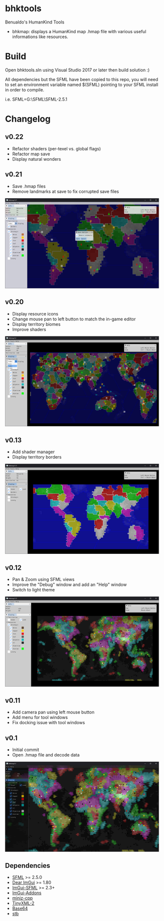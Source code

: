 bhktools
=======
Benualdo's HumanKind Tools

- bhkmap: displays a HumanKind map .hmap file with various useful informations like resources.

# Build
Open bhktools.sln using Visual Studio 2017 or later then build solution :)

All dependencies but the SFML have been copied to this repo, you will need to set an environment variable named $(SFML) pointing to your SFML install in order to compile.

i.e.
SFML=G:\SFML\SFML-2.5.1

# Changelog

v0.22
-----
* Refactor shaders (per-texel vs. global flags)
* Refactor map save
* Display natural wonders

v0.21
-----
* Save .hmap files
* Remove landmarks at save to fix corrupted save files

![ScreenShot021](doc/img/screen021.png?raw=true "Screenshot021")

v0.20
-----
* Display resource icons
* Change mouse pan to left button to match the in-game editor
* Display territory biomes
* Improve shaders

![ScreenShot020](doc/img/screen020.png?raw=true "Screenshot020")

v0.13
-----
* Add shader manager
* Display territory borders

![ScreenShot013](doc/img/screen013.png?raw=true "Screenshot013")

v0.12
-----
* Pan & Zoom using SFML views
* Improve the "Debug" window and add an "Help" window
* Switch to light theme

![ScreenShot012](doc/img/screen012.png?raw=true "Screenshot012")

v0.11
-----
* Add camera pan using left mouse button
* Add menu for tool windows
* Fix docking issue with tool windows

v0.1
-----
* Initial commit
* Open .hmap file and decode data

![ScreenShot0](doc/img/screen.png?raw=true "Screenshot0")

Dependencies
-----

* [SFML](https://github.com/SFML/SFML) >= 2.5.0
* [Dear ImGui](https://github.com/ocornut/imgui) >= 1.80
* [ImGui-SFML](https://github.com/eliasdaler/imgui-sfml) >= 2.3+
* [ImGui-Addons](https://github.com/wflohry/imgui-addons)
* [miniz-cpp](https://github.com/tfussell/miniz-cpp)
* [TinyXML-2](https://github.com/leethomason/tinyxml2)
* [Base64](https://github.com/terrakuh/base64)
* [stb](https://github.com/nothings/stb)
